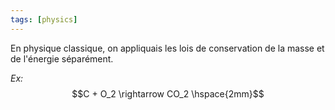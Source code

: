```yaml
---
tags: [physics] 
---
```


En physique classique, on appliquais les lois de conservation de la masse et de l'énergie séparément.

*Ex:* $$C + O_2 \rightarrow CO_2 \hspace{2mm}$$
